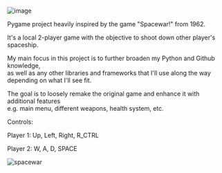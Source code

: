 
![image](https://github.com/Dan-96/Spacewar/assets/88732572/e5c5d13d-5b75-4f21-a1f6-40c91b571f76)


			
Pygame project heavily inspired by the game "Spacewar!" from 1962.

It's a local 2-player game with the objective to shoot down other player's spaceship.

My main focus in this project is to further broaden my Python and Github knowledge,                
as well as any other libraries and frameworks that I'll use along the way depending on what I'll see fit.

The goal is to loosely remake the original game and enhance it with additional features                   
e.g. main menu, different weapons, health system, etc.

Controls:

Player 1: Up, Left, Right, R_CTRL

Player 2: W, A, D, SPACE

![spacewar](https://github.com/Dan-96/Spacewar/assets/88732572/53285f5f-2cd5-47aa-9894-e4c92e41e4fe)






